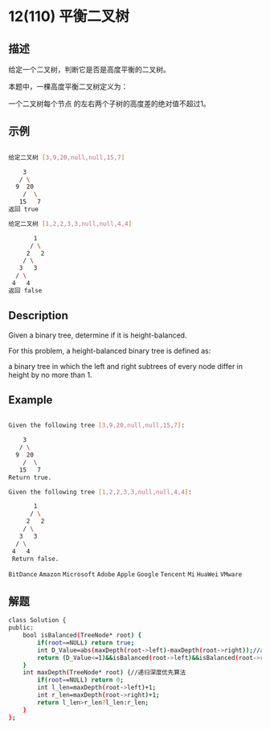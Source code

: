 # 12(110) 平衡二叉树
## 描述

给定一个二叉树，判断它是否是高度平衡的二叉树。

本题中，一棵高度平衡二叉树定义为：

一个二叉树每个节点 的左右两个子树的高度差的绝对值不超过1。

## 示例
```bash

给定二叉树 [3,9,20,null,null,15,7]

    3
   / \
  9  20
    /  \
   15   7
返回 true 

给定二叉树 [1,2,2,3,3,null,null,4,4]

       1
      / \
     2   2
    / \
   3   3
  / \
 4   4
返回 false 
``` 

## Description

Given a binary tree, determine if it is height-balanced.

For this problem, a height-balanced binary tree is defined as:

a binary tree in which the left and right subtrees of every node differ in height by no more than 1.

## Example

```bash

Given the following tree [3,9,20,null,null,15,7]:

    3
   / \
  9  20
    /  \
   15   7
Return true.

Given the following tree [1,2,2,3,3,null,null,4,4]:

       1
      / \
     2   2
    / \
   3   3
  / \
 4   4
 Return false.
```
`BitDance` `Amazon` `Microsoft` `Adobe` `Apple` `Google` `Tencent` `Mi` `HuaWei` `VMware`
## 解题

```bash
class Solution {
public:
    bool isBalanced(TreeNode* root) {
        if(root==NULL) return true;
        int D_Value=abs(maxDepth(root->left)-maxDepth(root->right));//abs()绝对值函数
        return (D_Value<=1)&&isBalanced(root->left)&&isBalanced(root->right);
    }
    int maxDepth(TreeNode* root) {//递归深度优先算法
        if(root==NULL) return 0;
        int l_len=maxDepth(root->left)+1;
        int r_len=maxDepth(root->right)+1;
        return l_len>r_len?l_len:r_len;
    }
};
```